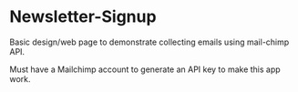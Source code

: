 # Newsletter-Signup
Basic design/web page to demonstrate collecting emails using mail-chimp API.

Must have a Mailchimp account to generate an API key to make this app work.
